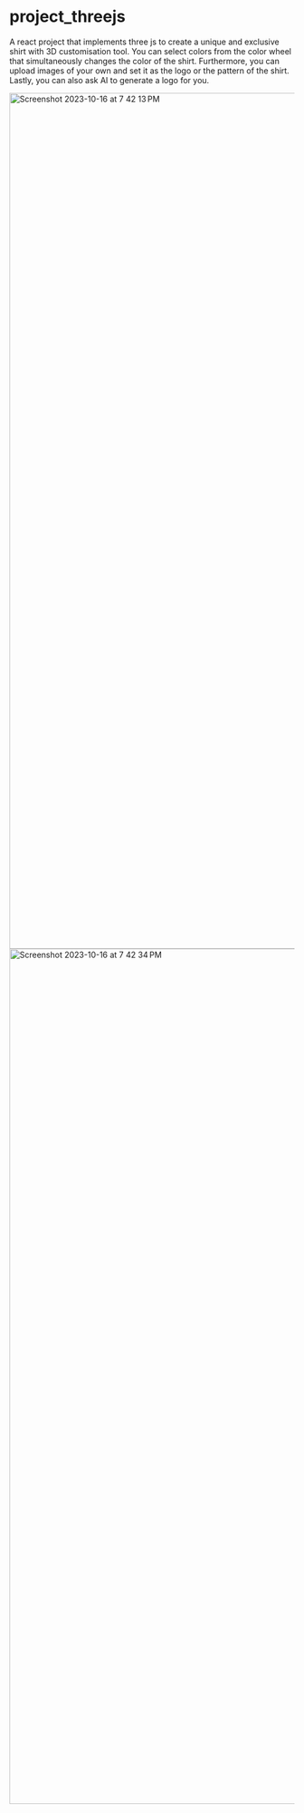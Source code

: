 # project_threejs
A react project that implements three js to create a unique and exclusive shirt with 3D customisation tool. You can select colors from the color wheel that simultaneously changes the color of the shirt. Furthermore, you can upload images of your own and set it as the logo or the pattern of the shirt. Lastly, you can also ask AI to generate a logo for you.

<img width="1512" alt="Screenshot 2023-10-16 at 7 42 13 PM" src="https://github.com/SourBaguette/project_threejs/assets/91324909/41dc2551-1e46-4e92-b651-249b73535959">
<img width="1511" alt="Screenshot 2023-10-16 at 7 42 34 PM" src="https://github.com/SourBaguette/project_threejs/assets/91324909/48756531-fb49-4315-9e0e-81c4a616a9a9">

